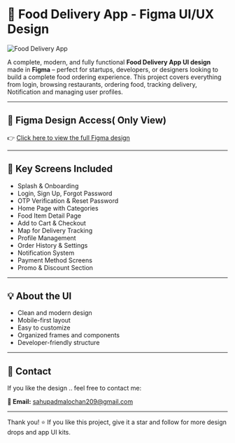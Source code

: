 # 🍔 Food Delivery App - Figma UI/UX Design

![Food Delivery App](./Cover.png)

A complete, modern, and fully functional **Food Delivery App UI design** made in **Figma** – perfect for startups, developers, or designers looking to build a complete food ordering experience. This project covers everything from login, browsing restaurants, ordering food, tracking delivery, Notification and managing user profiles.

---

## 🔗 Figma Design Access( Only View)

👉 [Click here to view the full Figma design]([https://www.figma.com/design/TLjwi1KhCnFliwxjEOF2Jo/Untitled?m=auto&t=eDBDB2lIa39R64UU-6](https://www.figma.com/design/TLjwi1KhCnFliwxjEOF2Jo/Untitled?m=auto&t=eDBDB2lIa39R64UU-6))


---

## 📱 Key Screens Included

- Splash & Onboarding
- Login, Sign Up, Forgot Password
- OTP Verification & Reset Password
- Home Page with Categories
- Food Item Detail Page
- Add to Cart & Checkout
- Map for Delivery Tracking
- Profile Management
- Order History & Settings
- Notification System 
- Payment Method Screens
- Promo & Discount Section

---

## 💡 About the UI

- Clean and modern design
- Mobile-first layout
- Easy to customize
- Organized frames and components
- Developer-friendly structure

---

## 📩 Contact

If you like the design ..  feel free to contact me:

**📧 Email:** sahupadmalochan209@gmail.com

---

Thank you! ⭐ If you like this project, give it a star and follow for more design drops and app UI kits.
